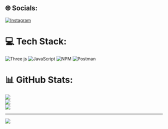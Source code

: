 
## 🌐 Socials:
[![Instagram](https://img.shields.io/badge/Instagram-%23E4405F.svg?logo=Instagram&logoColor=white)](https://instagram.com/abhishekmill) 

# 💻 Tech Stack:
![Three js](https://img.shields.io/badge/threejs-black?style=for-the-badge&logo=three.js&logoColor=white) ![JavaScript](https://img.shields.io/badge/javascript-%23323330.svg?style=for-the-badge&logo=javascript&logoColor=%23F7DF1E) ![NPM](https://img.shields.io/badge/NPM-%23CB3837.svg?style=for-the-badge&logo=npm&logoColor=white) ![Postman](https://img.shields.io/badge/Postman-FF6C37?style=for-the-badge&logo=postman&logoColor=white)
# 📊 GitHub Stats:
![](https://github-readme-stats.vercel.app/api?username=abhishekmill&theme=dark&hide_border=true&include_all_commits=true&count_private=true)<br/>
![](https://github-readme-streak-stats.herokuapp.com/?user=abhishekmill&theme=dark&hide_border=true)<br/>
![](https://github-readme-stats.vercel.app/api/top-langs/?username=abhishekmill&theme=dark&hide_border=true&include_all_commits=true&count_private=true&layout=compact)

---
[![](https://visitcount.itsvg.in/api?id=abhishekmill&icon=0&color=0)](https://visitcount.itsvg.in)

<!-- Proudly created with GPRM ( https://gprm.itsvg.in ) -->
